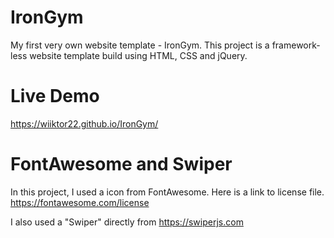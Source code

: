# IronGym
My first very own website template - IronGym.
This project is a framework-less website template build using HTML, CSS and jQuery.

# Live Demo
https://wiiktor22.github.io/IronGym/

# FontAwesome and Swiper
In this project, I used a icon from FontAwesome.
Here is a link to license file.
https://fontawesome.com/license

I also used a "Swiper" directly from https://swiperjs.com
